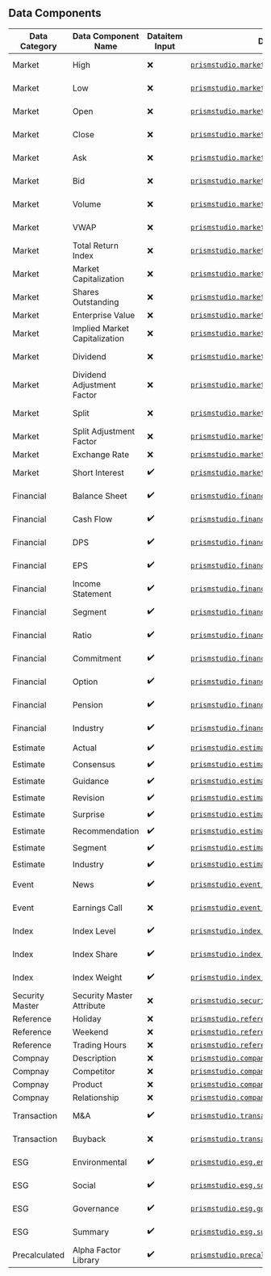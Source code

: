 
## Data Components

| Data Category | Data Component Name | Dataitem Input | Data Function | Default Frequency |
| --- | --- | --- | --- | --- |
| Market | High | ❌ | [`prismstudio.market.high`](<#prismstudio.market.high>) | Business Day |
| Market | Low | ❌ | [`prismstudio.market.low`](<#prismstudio.market.low>) | Business Day |
| Market | Open | ❌ | [`prismstudio.market.open`](<#prismstudio.market.open>) | Business Day |
| Market | Close | ❌ | [`prismstudio.market.close`](<#prismstudio.market.close>) | Business Day |
| Market | Ask | ❌ | [`prismstudio.market.ask`](<#prismstudio.market.ask>) | Business Day |
| Market | Bid | ❌ | [`prismstudio.market.bid`](<#prismstudio.market.bid>) | Business Day |
| Market | Volume | ❌ | [`prismstudio.market.volume`](<#prismstudio.market.volume>) | Business Day |
| Market | VWAP | ❌ | [`prismstudio.market.vwap`](<#prismstudio.market.vwap>) | Business Day |
| Market | Total Return Index | ❌ | [`prismstudio.market.totalreturnindex`](<#prismstudio.market.totalreturnindex>) | Business Day |
| Market | Market Capitalization | ❌ | [`prismstudio.market.market_cap`](<#prismstudio.market.market_cap>) | Day |
| Market | Shares Outstanding | ❌ | [`prismstudio.market.shares_outstanding`](<#prismstudio.market.shares_outstanding>) | Day |
| Market | Enterprise Value | ❌ | [`prismstudio.market.enterprise_value`](<#prismstudio.market.enterprise_value>) | Day |
| Market | Implied Market Capitalization | ❌ | [`prismstudio.market.implied_market_cap`](<#prismstudio.market.implied_market_cap>) | Day |
| Market | Dividend | ❌ | [`prismstudio.market.dividend`](<#prismstudio.financial.eps>) | Business Day |
| Market | Dividend Adjustment Factor | ❌ | [`prismstudio.market.dividend_adjustment_factor`](<#prismstudio.market.dividend_adjustment_factor>) | Business Day |
| Market | Split | ❌ | [`prismstudio.market.split`](<#prismstudio.market.split>) | Aperiodic Day |
| Market | Split Adjustment Factor | ❌ | [`prismstudio.market.split_adjustment_factor`](<#prismstudio.market.split_adjustment_factor>) | Aperiodic Day |
| Market | Exchange Rate | ❌ | [`prismstudio.market.exchange_rate`](<#prismstudio.market.exchange_rate>) | Day |
| Market | Short Interest | ✔️ | [`prismstudio.market.short_interest`](<#prismstudio.market.short_interest>) | Business Day |
| Financial | Balance Sheet | ✔️ | [`prismstudio.financial.balance_sheet`](<#prismstudio.financial.balance_sheet>) | Aperiodic Day |
| Financial | Cash Flow | ✔️ | [`prismstudio.financial.cash_flow`](<#prismstudio.financial.cash_flow>) | Aperiodic Day |
| Financial | DPS | ✔️ | [`prismstudio.financial.dps`](<#prismstudio.financial.dps>) | Aperiodic Day |
| Financial | EPS | ✔️ | [`prismstudio.financial.eps`](<#prismstudio.financial.eps>) | Aperiodic Day |
| Financial | Income Statement | ✔️ | [`prismstudio.financial.income_statement`](<#prismstudio.financial.income_statement>) | Aperiodic Day |
| Financial | Segment | ✔️ | [`prismstudio.financial.segment`](<#prismstudio.financial.segment>) | Aperiodic Day |
| Financial | Ratio | ✔️ | [`prismstudio.financial.ratio`](<#prismstudio.financial.ratio>) | Aperiodic Day |
| Financial | Commitment | ✔️ | [`prismstudio.financial.commitment`](<#prismstudio.financial.commitment>) | Aperiodic Day |
| Financial | Option | ✔️ | [`prismstudio.financial.option`](<#prismstudio.financial.option>) | Aperiodic Day |
| Financial | Pension | ✔️ | [`prismstudio.financial.pension`](<#prismstudio.financial.pension>) | Aperiodic Day |
| Financial | Industry | ✔️ | [`prismstudio.financial.industry`](<#prismstudio.financial.industry>) | Aperiodic Day |
| Estimate | Actual | ✔️ | [`prismstudio.estimate.actual`](<#prismstudio.estimate.actual>) | Aperiodic |
| Estimate | Consensus | ✔️ | [`prismstudio.estimate.consensus`](<#prismstudio.estimate.consensus>) | Aperiodic |
| Estimate | Guidance | ✔️ | [`prismstudio.estimate.guidance`](<#prismstudio.estimate.guidance>) | Aperiodic |
| Estimate | Revision | ✔️ | [`prismstudio.estimate.revision`](<#prismstudio.estimate.revision>) | Aperiodic |
| Estimate | Surprise | ✔️ | [`prismstudio.estimate.surprise`](<#prismstudio.estimate.surprise>)| Aperiodic |
| Estimate | Recommendation | ✔️ | [`prismstudio.estimate.recommendation`](<#prismstudio.estimate.recommendation>)| Aperiodic |
| Estimate | Segment | ✔️ | [`prismstudio.estimate.segment`](<#prismstudio.estimate.segment>)| Aperiodic |
| Estimate | Industry | ✔️ | [`prismstudio.estimate.industry`](<#prismstudio.estimate.industry>)| Aperiodic |
| Event | News | ✔️ | [`prismstudio.event.news`](<#prismstudio.event.news>) | Aperiodic Day |
| Event | Earnings Call | ❌ | [`prismstudio.event.earnings_call`](<#prismstudio.event.earnings_call>) | Aperiodic Day |
| Index | Index Level | ✔️ | [`prismstudio.index.level`](<#prismstudio.index.level>) | Business Day |
| Index | Index Share | ✔️ | [`prismstudio.index.share`](<#prismstudio.index.share>) | Business Day |
| Index | Index Weight | ✔️ | [`prismstudio.index.weight`](<#prismstudio.index.weight>) | Business Day |
| Security Master | Security Master Attribute | ❌ | [`prismstudio.securitymaster.attribute`](<#prismstudio.securitymaster.attribute>) | Day |
| Reference | Holiday | ❌ | [`prismstudio.reference.holiday`](<#prismstudio.reference.holiday>) | Day |
| Reference | Weekend | ❌ | [`prismstudio.reference.weekend`](<#prismstudio.reference.weekend>) | Day |
| Reference | Trading Hours | ❌ | [`prismstudio.reference.tradinghour`](<#prismstudio.reference.tradinghour>) | |
| Compnay | Description | ❌ | [`prismstudio.company.description`](<#prismstudio.company.description>) | |
| Compnay | Competitor | ❌ | [`prismstudio.company.competitor`](<#prismstudio.company.competitor>) | |
| Compnay | Product | ❌ | [`prismstudio.company.product`](<#prismstudio.reference.product>) | |
| Compnay | Relationship | ❌ | [`prismstudio.company.relationship`](<#prismstudio.reference.relationship>) | |
| Transaction | M&A | ✔️ | [`prismstudio.transaction.ma`](<#prismstudio.transaction.ma>) | Aperiodic Day |
| Transaction | Buyback | ❌ | [`prismstudio.transaction.buyback`](<#prismstudio.transaction.buyback>) | Aperiodic Day |
| ESG | Environmental | ✔️ | [`prismstudio.esg.environmental`](<#prismstudio.esg.environmental>) | Aperiodic Day |
| ESG | Social | ✔️ | [`prismstudio.esg.social`](<#prismstudio.esg.social>) | Aperiodic Day |
| ESG | Governance | ✔️ | [`prismstudio.esg.governance`](<#prismstudio.esg.governance>) | Aperiodic Day |
| ESG | Summary | ✔️ | [`prismstudio.esg.summary`](<#prismstudio.esg.summary>) | Aperiodic Day |
| Precalculated | Alpha Factor Library | ✔️ | [`prismstudio.precalculated.alpha_factor_library`](<#prismstudio.precalculated.alpha_factor_library>) | Business Day |









